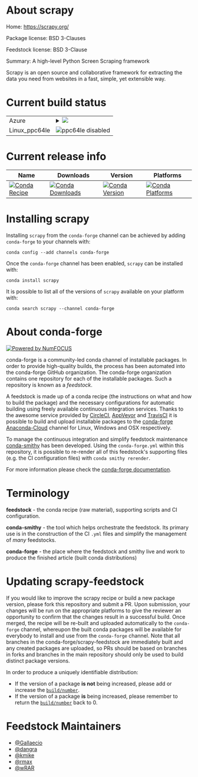 About scrapy
============

Home: https://scrapy.org/

Package license: BSD 3-Clauses

Feedstock license: BSD 3-Clause

Summary: A high-level Python Screen Scraping framework

Scrapy is an open source and collaborative framework for extracting the
data you need from websites in a fast, simple, yet extensible way.


Current build status
====================


<table>
    
  <tr>
    <td>Azure</td>
    <td>
      <details>
        <summary>
          <a href="https://dev.azure.com/conda-forge/feedstock-builds/_build/latest?definitionId=1890&branchName=master">
            <img src="https://dev.azure.com/conda-forge/feedstock-builds/_apis/build/status/scrapy-feedstock?branchName=master">
          </a>
        </summary>
        <table>
          <thead><tr><th>Variant</th><th>Status</th></tr></thead>
          <tbody><tr>
              <td>linux_python3.6.____cpython</td>
              <td>
                <a href="https://dev.azure.com/conda-forge/feedstock-builds/_build/latest?definitionId=1890&branchName=master">
                  <img src="https://dev.azure.com/conda-forge/feedstock-builds/_apis/build/status/scrapy-feedstock?branchName=master&jobName=linux&configuration=linux_python3.6.____cpython" alt="variant">
                </a>
              </td>
            </tr><tr>
              <td>linux_python3.7.____cpython</td>
              <td>
                <a href="https://dev.azure.com/conda-forge/feedstock-builds/_build/latest?definitionId=1890&branchName=master">
                  <img src="https://dev.azure.com/conda-forge/feedstock-builds/_apis/build/status/scrapy-feedstock?branchName=master&jobName=linux&configuration=linux_python3.7.____cpython" alt="variant">
                </a>
              </td>
            </tr><tr>
              <td>linux_python3.8.____cpython</td>
              <td>
                <a href="https://dev.azure.com/conda-forge/feedstock-builds/_build/latest?definitionId=1890&branchName=master">
                  <img src="https://dev.azure.com/conda-forge/feedstock-builds/_apis/build/status/scrapy-feedstock?branchName=master&jobName=linux&configuration=linux_python3.8.____cpython" alt="variant">
                </a>
              </td>
            </tr><tr>
              <td>osx_python3.6.____cpython</td>
              <td>
                <a href="https://dev.azure.com/conda-forge/feedstock-builds/_build/latest?definitionId=1890&branchName=master">
                  <img src="https://dev.azure.com/conda-forge/feedstock-builds/_apis/build/status/scrapy-feedstock?branchName=master&jobName=osx&configuration=osx_python3.6.____cpython" alt="variant">
                </a>
              </td>
            </tr><tr>
              <td>osx_python3.7.____cpython</td>
              <td>
                <a href="https://dev.azure.com/conda-forge/feedstock-builds/_build/latest?definitionId=1890&branchName=master">
                  <img src="https://dev.azure.com/conda-forge/feedstock-builds/_apis/build/status/scrapy-feedstock?branchName=master&jobName=osx&configuration=osx_python3.7.____cpython" alt="variant">
                </a>
              </td>
            </tr><tr>
              <td>osx_python3.8.____cpython</td>
              <td>
                <a href="https://dev.azure.com/conda-forge/feedstock-builds/_build/latest?definitionId=1890&branchName=master">
                  <img src="https://dev.azure.com/conda-forge/feedstock-builds/_apis/build/status/scrapy-feedstock?branchName=master&jobName=osx&configuration=osx_python3.8.____cpython" alt="variant">
                </a>
              </td>
            </tr><tr>
              <td>win_python3.6.____cpython</td>
              <td>
                <a href="https://dev.azure.com/conda-forge/feedstock-builds/_build/latest?definitionId=1890&branchName=master">
                  <img src="https://dev.azure.com/conda-forge/feedstock-builds/_apis/build/status/scrapy-feedstock?branchName=master&jobName=win&configuration=win_python3.6.____cpython" alt="variant">
                </a>
              </td>
            </tr><tr>
              <td>win_python3.7.____cpython</td>
              <td>
                <a href="https://dev.azure.com/conda-forge/feedstock-builds/_build/latest?definitionId=1890&branchName=master">
                  <img src="https://dev.azure.com/conda-forge/feedstock-builds/_apis/build/status/scrapy-feedstock?branchName=master&jobName=win&configuration=win_python3.7.____cpython" alt="variant">
                </a>
              </td>
            </tr><tr>
              <td>win_python3.8.____cpython</td>
              <td>
                <a href="https://dev.azure.com/conda-forge/feedstock-builds/_build/latest?definitionId=1890&branchName=master">
                  <img src="https://dev.azure.com/conda-forge/feedstock-builds/_apis/build/status/scrapy-feedstock?branchName=master&jobName=win&configuration=win_python3.8.____cpython" alt="variant">
                </a>
              </td>
            </tr>
          </tbody>
        </table>
      </details>
    </td>
  </tr>
  <tr>
    <td>Linux_ppc64le</td>
    <td>
      <img src="https://img.shields.io/badge/ppc64le-disabled-lightgrey.svg" alt="ppc64le disabled">
    </td>
  </tr>
</table>

Current release info
====================

| Name | Downloads | Version | Platforms |
| --- | --- | --- | --- |
| [![Conda Recipe](https://img.shields.io/badge/recipe-scrapy-green.svg)](https://anaconda.org/conda-forge/scrapy) | [![Conda Downloads](https://img.shields.io/conda/dn/conda-forge/scrapy.svg)](https://anaconda.org/conda-forge/scrapy) | [![Conda Version](https://img.shields.io/conda/vn/conda-forge/scrapy.svg)](https://anaconda.org/conda-forge/scrapy) | [![Conda Platforms](https://img.shields.io/conda/pn/conda-forge/scrapy.svg)](https://anaconda.org/conda-forge/scrapy) |

Installing scrapy
=================

Installing `scrapy` from the `conda-forge` channel can be achieved by adding `conda-forge` to your channels with:

```
conda config --add channels conda-forge
```

Once the `conda-forge` channel has been enabled, `scrapy` can be installed with:

```
conda install scrapy
```

It is possible to list all of the versions of `scrapy` available on your platform with:

```
conda search scrapy --channel conda-forge
```


About conda-forge
=================

[![Powered by NumFOCUS](https://img.shields.io/badge/powered%20by-NumFOCUS-orange.svg?style=flat&colorA=E1523D&colorB=007D8A)](http://numfocus.org)

conda-forge is a community-led conda channel of installable packages.
In order to provide high-quality builds, the process has been automated into the
conda-forge GitHub organization. The conda-forge organization contains one repository
for each of the installable packages. Such a repository is known as a *feedstock*.

A feedstock is made up of a conda recipe (the instructions on what and how to build
the package) and the necessary configurations for automatic building using freely
available continuous integration services. Thanks to the awesome service provided by
[CircleCI](https://circleci.com/), [AppVeyor](https://www.appveyor.com/)
and [TravisCI](https://travis-ci.com/) it is possible to build and upload installable
packages to the [conda-forge](https://anaconda.org/conda-forge)
[Anaconda-Cloud](https://anaconda.org/) channel for Linux, Windows and OSX respectively.

To manage the continuous integration and simplify feedstock maintenance
[conda-smithy](https://github.com/conda-forge/conda-smithy) has been developed.
Using the ``conda-forge.yml`` within this repository, it is possible to re-render all of
this feedstock's supporting files (e.g. the CI configuration files) with ``conda smithy rerender``.

For more information please check the [conda-forge documentation](https://conda-forge.org/docs/).

Terminology
===========

**feedstock** - the conda recipe (raw material), supporting scripts and CI configuration.

**conda-smithy** - the tool which helps orchestrate the feedstock.
                   Its primary use is in the construction of the CI ``.yml`` files
                   and simplify the management of *many* feedstocks.

**conda-forge** - the place where the feedstock and smithy live and work to
                  produce the finished article (built conda distributions)


Updating scrapy-feedstock
=========================

If you would like to improve the scrapy recipe or build a new
package version, please fork this repository and submit a PR. Upon submission,
your changes will be run on the appropriate platforms to give the reviewer an
opportunity to confirm that the changes result in a successful build. Once
merged, the recipe will be re-built and uploaded automatically to the
`conda-forge` channel, whereupon the built conda packages will be available for
everybody to install and use from the `conda-forge` channel.
Note that all branches in the conda-forge/scrapy-feedstock are
immediately built and any created packages are uploaded, so PRs should be based
on branches in forks and branches in the main repository should only be used to
build distinct package versions.

In order to produce a uniquely identifiable distribution:
 * If the version of a package **is not** being increased, please add or increase
   the [``build/number``](https://conda.io/docs/user-guide/tasks/build-packages/define-metadata.html#build-number-and-string).
 * If the version of a package **is** being increased, please remember to return
   the [``build/number``](https://conda.io/docs/user-guide/tasks/build-packages/define-metadata.html#build-number-and-string)
   back to 0.

Feedstock Maintainers
=====================

* [@Gallaecio](https://github.com/Gallaecio/)
* [@dangra](https://github.com/dangra/)
* [@kmike](https://github.com/kmike/)
* [@rmax](https://github.com/rmax/)
* [@wRAR](https://github.com/wRAR/)


